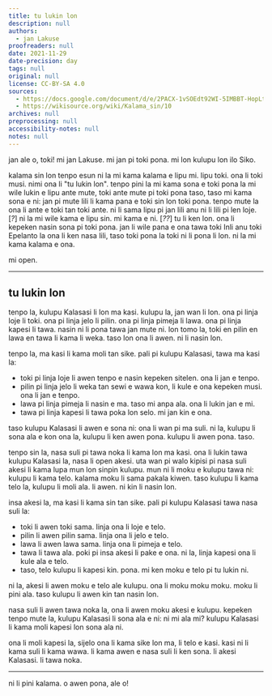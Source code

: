 ```yaml
---
title: tu lukin lon
description: null
authors:
  - jan Lakuse
proofreaders: null
date: 2021-11-29
date-precision: day
tags: null
original: null
license: CC-BY-SA 4.0
sources:
  - https://docs.google.com/document/d/e/2PACX-1vSOEdt92WI-5IMBBT-HopLtu_zg_seU5VBhA7klqKz1g9NVHsgPvTvzdgq-4Mm9X8paRX9g-ubkpZdq/pub
  - https://wikisource.org/wiki/Kalama_sin/10
archives: null
preprocessing: null
accessibility-notes: null
notes: null
---
```


jan ale o, toki! mi jan Lakuse. mi jan pi toki pona. mi lon kulupu lon ilo Siko.

kalama sin lon tenpo esun ni la mi kama kalama e lipu mi. lipu toki. ona li toki musi. nimi ona li "tu lukin lon". tenpo pini la mi kama sona e toki pona la mi wile lukin e lipu ante mute, toki ante mute pi toki pona taso, taso mi kama sona e ni: jan pi mute lili li kama pana e toki sin lon toki pona. tenpo mute la ona li ante e toki tan toki ante. ni li sama lipu pi jan lili anu ni li lili pi len loje.[*?*] ni la mi wile kama e lipu sin. mi kama e ni. [*??*] tu li ken lon. ona li kepeken nasin sona pi toki pona. jan li wile pana e ona tawa toki Inli anu toki Epelanto la ona li ken nasa lili, taso toki pona la toki ni li pona li lon. ni la mi kama kalama e ona.

mi open.

***

## **tu lukin lon**

tenpo la, kulupu Kalasasi li lon ma kasi. kulupu la, jan wan li lon. ona pi linja loje li toki. ona pi  linja jelo li pilin. ona pi linja pimeja li lawa. ona pi linja kapesi li tawa. nasin ni li pona tawa jan  mute ni. lon tomo la, toki en pilin en lawa en tawa li kama li weka. taso lon ona li awen. ni li  nasin lon.

tenpo la, ma kasi li kama moli tan sike. pali pi kulupu Kalasasi, tawa ma kasi la:
* toki pi linja loje li awen tenpo e nasin kepeken sitelen. ona li jan e tenpo.
* pilin pi linja jelo li weka tan sewi e wawa kon, li kule e ona kepeken musi. ona li jan e tenpo.
* lawa pi linja pimeja li nasin e ma. taso mi anpa ala. ona li lukin jan e mi.
* tawa pi linja kapesi li tawa poka lon selo. mi jan kin e ona.

taso kulupu Kalasasi li awen e sona ni: ona li wan pi ma suli. ni la, kulupu li sona ala e kon ona  la, kulupu li ken awen pona. kulupu li awen pona. taso.

tenpo sin la, nasa suli pi tawa noka li kama lon ma kasi. ona li lukin tawa kulupu Kalasasi la,  nasa li open akesi. uta wan pi walo kipisi pi nasa suli akesi li kama lupa mun lon sinpin kulupu.  mun ni li moku e kulupu tawa ni: kulupu li kama telo. kalama moku li sama pakala kiwen. taso  kulupu li kama telo la, kulupu li moli ala. li awen. ni kin li nasin lon.

insa akesi la, ma kasi li kama sin tan sike. pali pi kulupu Kalasasi tawa nasa suli la:
* toki li awen toki sama. linja ona li loje e telo.
* pilin li awen pilin sama. linja ona li jelo e telo.
* lawa li awen lawa sama. linja ona li pimeja e telo.
* tawa li tawa ala. poki pi insa akesi li pake e ona. ni la, linja kapesi ona li kule ala e telo.
* taso, telo kulupu li kapesi kin. pona. mi ken moku e telo pi tu lukin ni.

ni la, akesi li awen moku e telo ale kulupu. ona li moku moku moku. moku li pini ala. taso kulupu  li awen kin tan nasin lon.

nasa suli li awen tawa noka la, ona li awen moku akesi e kulupu. kepeken tenpo mute la, kulupu  Kalasasi li sona ala e ni: ni mi ala mi? kulupu Kalasasi li kama moli kapesi lon sona ala ni.

ona li moli kapesi la, sijelo ona li kama sike lon ma, li telo e kasi. kasi ni li kama suli li kama  wawa. li kama awen e nasa suli li ken sona. li akesi Kalasasi. li tawa noka.

***

ni li pini kalama. o awen pona, ale o!